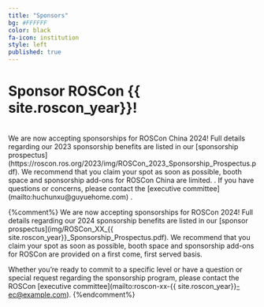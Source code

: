 ```yaml
---
title: "Sponsors"
bg: #FFFFFF
color: black
fa-icon: institution
style: left
published: true
---
```



# Sponsor ROSCon {{ site.roscon_year}}!

<br>
We are now accepting sponsorships for ROSCon China 2024! Full details regarding our 2023 sponsorship benefits are listed in our [sponsorship prospectus](https://roscon.ros.org/2023/img/ROSCon_2023_Sponsorship_Prospectus.pdf). We recommend that you claim your spot as soon as possible, booth space and sponsorship add-ons for ROSCon China are limited. 
. If you have questions or concerns, please contact the [executive committee](mailto:huchunxu@guyuehome.com) .

{%comment%}
We are now accepting sponsorships for ROSCon 2024! Full details regarding our 2024 sponsorship benefits are listed in our [sponsor prospectus](img/ROSCon_XX_{{ site.roscon_year}}_Sponsorship_Prospectus.pdf). We recommend that you claim your spot as soon as possible, booth space and sponsorship add-ons for ROSCon are provided on a first come, first served basis. 

Whether you’re ready to commit to a specific level or have a question or special request regarding the sponsorship program, please contact the ROSCon [executive committee](mailto:roscon-xx-{{ site.roscon_year}}-ec@example.com).
{%endcomment%}